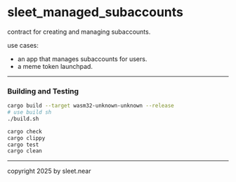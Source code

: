 # sleet_managed_subaccounts

contract for creating and managing subaccounts.


use cases:
- an app that manages subaccounts for users.
- a meme token launchpad.


---

### Building and Testing

```sh
cargo build --target wasm32-unknown-unknown --release
# use build sh
./build.sh

cargo check
cargo clippy
cargo test
cargo clean

```



---



copyright 2025 by sleet.near